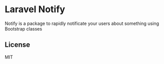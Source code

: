 Laravel Notify
=========

Notify is a package to rapidly notificate your users about something using Bootstrap classes

License
----

MIT
